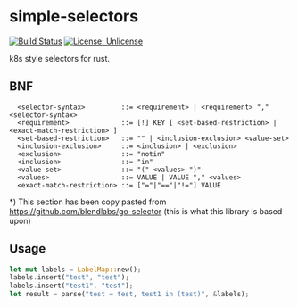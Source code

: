 # simple-selectors

[![Build Status](https://www.travis-ci.org/m0ppers/simple-selectors.svg?branch=master)](https://www.travis-ci.org/m0ppers/simple-selectors) [![License: Unlicense](https://img.shields.io/badge/license-Unlicense-blue.svg)](http://unlicense.org/)

k8s style selectors for rust.

## BNF
```
  <selector-syntax>         ::= <requirement> | <requirement> "," <selector-syntax>
  <requirement>             ::= [!] KEY [ <set-based-restriction> | <exact-match-restriction> ]
  <set-based-restriction>   ::= "" | <inclusion-exclusion> <value-set>
  <inclusion-exclusion>     ::= <inclusion> | <exclusion>
  <exclusion>               ::= "notin"
  <inclusion>               ::= "in"
  <value-set>               ::= "(" <values> ")"
  <values>                  ::= VALUE | VALUE "," <values>
  <exact-match-restriction> ::= ["="|"=="|"!="] VALUE
```

*) This section has been copy pasted from https://github.com/blendlabs/go-selector (this is what this library is based upon)

## Usage

```rust
let mut labels = LabelMap::new();
labels.insert("test", "test");
labels.insert("test1", "test");
let result = parse("test = test, test1 in (test)", &labels);
```